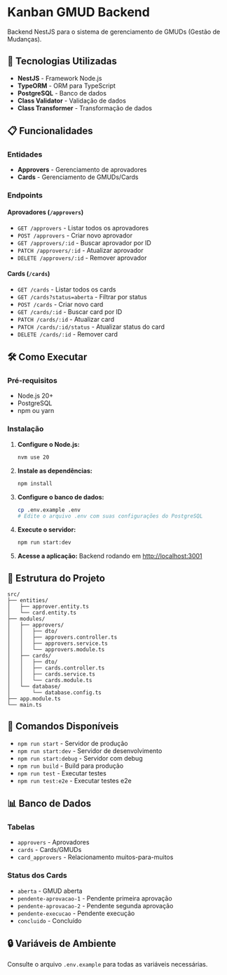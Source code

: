 # Kanban GMUD Backend

Backend NestJS para o sistema de gerenciamento de GMUDs (Gestão de Mudanças).

## 🚀 Tecnologias Utilizadas

- **NestJS** - Framework Node.js
- **TypeORM** - ORM para TypeScript
- **PostgreSQL** - Banco de dados
- **Class Validator** - Validação de dados
- **Class Transformer** - Transformação de dados

## 📋 Funcionalidades

### Entidades
- **Approvers** - Gerenciamento de aprovadores
- **Cards** - Gerenciamento de GMUDs/Cards

### Endpoints

#### Aprovadores (`/approvers`)
- `GET /approvers` - Listar todos os aprovadores
- `POST /approvers` - Criar novo aprovador
- `GET /approvers/:id` - Buscar aprovador por ID
- `PATCH /approvers/:id` - Atualizar aprovador
- `DELETE /approvers/:id` - Remover aprovador

#### Cards (`/cards`)
- `GET /cards` - Listar todos os cards
- `GET /cards?status=aberta` - Filtrar por status
- `POST /cards` - Criar novo card
- `GET /cards/:id` - Buscar card por ID
- `PATCH /cards/:id` - Atualizar card
- `PATCH /cards/:id/status` - Atualizar status do card
- `DELETE /cards/:id` - Remover card

## 🛠️ Como Executar

### Pré-requisitos
- Node.js 20+
- PostgreSQL
- npm ou yarn

### Instalação

1. **Configure o Node.js:**
   ```bash
   nvm use 20
   ```

2. **Instale as dependências:**
   ```bash
   npm install
   ```

3. **Configure o banco de dados:**
   ```bash
   cp .env.example .env
   # Edite o arquivo .env com suas configurações do PostgreSQL
   ```

4. **Execute o servidor:**
   ```bash
   npm run start:dev
   ```

5. **Acesse a aplicação:**
   Backend rodando em [http://localhost:3001](http://localhost:3001)

## 📁 Estrutura do Projeto

```
src/
├── entities/
│   ├── approver.entity.ts
│   └── card.entity.ts
├── modules/
│   ├── approvers/
│   │   ├── dto/
│   │   ├── approvers.controller.ts
│   │   ├── approvers.service.ts
│   │   └── approvers.module.ts
│   ├── cards/
│   │   ├── dto/
│   │   ├── cards.controller.ts
│   │   ├── cards.service.ts
│   │   └── cards.module.ts
│   └── database/
│       └── database.config.ts
├── app.module.ts
└── main.ts
```

## 🔧 Comandos Disponíveis

- `npm run start` - Servidor de produção
- `npm run start:dev` - Servidor de desenvolvimento
- `npm run start:debug` - Servidor com debug
- `npm run build` - Build para produção
- `npm run test` - Executar testes
- `npm run test:e2e` - Executar testes e2e

## 📊 Banco de Dados

### Tabelas
- `approvers` - Aprovadores
- `cards` - Cards/GMUDs
- `card_approvers` - Relacionamento muitos-para-muitos

### Status dos Cards
- `aberta` - GMUD aberta
- `pendente-aprovacao-1` - Pendente primeira aprovação
- `pendente-aprovacao-2` - Pendente segunda aprovação
- `pendente-execucao` - Pendente execução
- `concluido` - Concluído

## 🔒 Variáveis de Ambiente

Consulte o arquivo `.env.example` para todas as variáveis necessárias.